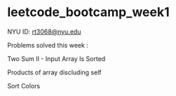# leetcode_bootcamp_week1
NYU ID: rt3068@nyu.edu

Problems solved this week : 

Two Sum II - Input Array Is Sorted

Products of array discluding self

Sort Colors
